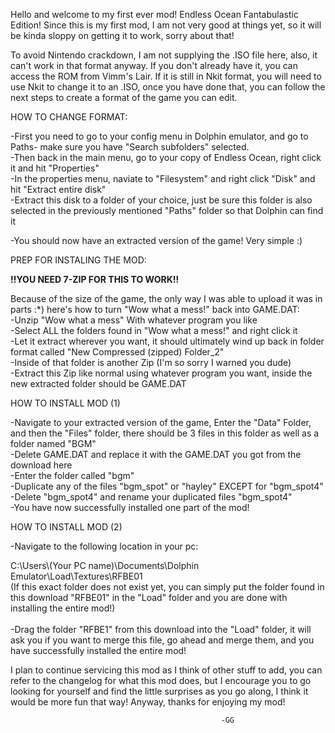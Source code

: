 Hello and welcome to my first ever mod! Endless Ocean Fantabulastic Edition! Since this is my first mod, I am not very good at things yet, so it will be kinda sloppy on getting it to work, sorry about that!

To avoid Nintendo crackdown, I am not supplying the .ISO file here, also, it can't work in that format anyway. If you don't already have it, you can access the ROM from Vimm's Lair. If it is still in Nkit format, you will need to use Nkit to change it to an .ISO, once you have done that, you can follow the next steps to create a format of the game you can edit. 

HOW TO CHANGE FORMAT:

<p>-First you need to go to your config menu in Dolphin emulator, and go to Paths- make sure you have "Search subfolders" selected.<br>
-Then back in the main menu, go to your copy of Endless Ocean, right click it and hit "Properties" <br>
-In the properties menu, naviate to "Filesystem" and right click "Disk" and hit "Extract entire disk"<br>
-Extract this disk to a folder of your choice, just be sure this folder is also selected in the previously mentioned "Paths" folder so that Dolphin can find it<br>

-You should now have an extracted version of the game! Very simple :) </p>

PREP FOR INSTALING THE MOD:

<b>!!YOU NEED 7-ZIP FOR THIS TO WORK!!</b>

<p>Because of the size of the game, the only way I was able to upload it was in parts :*) here's how to turn "Wow what a mess!" back into GAME.DAT:<br>
-Unzip "Wow what a mess" With whatever program you like<br>
-Select ALL the folders found in "Wow what a mess!" and right click it<br>
-Let it extract wherever you want, it should ultimately wind up back in folder format called "New Compressed (zipped) Folder_2"<br>
-Inside of that folder is another Zip (I'm so sorry I warned you dude)<br>
-Extract this Zip like normal using whatever program you want, inside the new extracted folder should be GAME.DAT</p>


HOW TO INSTALL MOD (1)

<p>-Navigate to your extracted version of the game, Enter the "Data" Folder, and then the "Files" folder, there should be 3 files in this folder as well as a folder named "BGM"<br>
-Delete GAME.DAT and replace it with the GAME.DAT you got from the download here<br>
-Enter the folder called "bgm"<br>
-Duplicate any of the files "bgm_spot" or "hayley" EXCEPT for "bgm_spot4"<br>
-Delete "bgm_spot4" and rename your duplicated files "bgm_spot4"<br>
-You have now successfully installed one part of the mod!</p>

HOW TO INSTALL MOD (2)

<p>-Navigate to the following location in your pc:<br>
    <div>C:\Users\(Your PC name)\Documents\Dolphin Emulator\Load\Textures\RFBE01 <br>
    (If this exact folder does not exist yet, you can simply put the folder found in this download "RFBE01" in the "Load" folder and you are done with installing the entire mod!)</div><br>
-Drag the folder "RFBE1" from this download into the "Load" folder, it will ask you if you want to merge this file, go ahead and merge them, and you have successfully installed the entire mod! </p>


I plan to continue servicing this mod as I think of other stuff to add, you can refer to the changelog for what this mod does, but I encourage you to go looking for yourself and find the little surprises as you go along, I think it would be more fun that way! Anyway, thanks for enjoying my mod!

                                                   -GG
